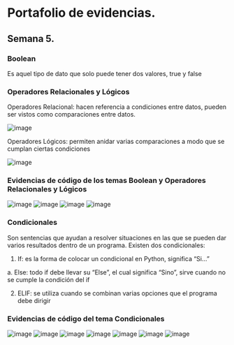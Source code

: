# Portafolio de evidencias.

## Semana 5.

### Boolean
Es aquel tipo de dato que solo puede tener dos valores, true y false

### Operadores Relacionales y Lógicos
Operadores Relacional: hacen referencia a condiciones entre datos, pueden ser vistos como comparaciones entre datos.

![image](https://user-images.githubusercontent.com/109565250/184552539-47046c90-63aa-4a20-8bb5-cd879fc59404.png)

Operadores Lógicos: permiten anidar varias comparaciones a modo que se cumplan ciertas condiciones

![image](https://user-images.githubusercontent.com/109565250/184552567-8633cbc5-3052-49af-8cbb-e730f29fff0c.png)

### Evidencias de código de los temas Boolean y Operadores Relacionales y Lógicos

![image](https://user-images.githubusercontent.com/109565250/184552608-5c077ef6-ac97-4678-8fa7-01ad06e82fe5.png)
![image](https://user-images.githubusercontent.com/109565250/184552611-5cb98482-4ad6-43d8-82cc-27d6831c9eed.png)
![image](https://user-images.githubusercontent.com/109565250/184552614-1023e820-4502-4b68-b4b2-77cb7c12578b.png)
![image](https://user-images.githubusercontent.com/109565250/184552616-65890b47-8846-43ea-8549-6f752f404ebe.png)

### Condicionales
Son sentencias que ayudan a resolver situaciones en las que se pueden dar varios resultados dentro de un programa. Existen dos condicionales:
1.	If: es la forma de colocar un condicional en Python, significa “Si…”
  
  a.	Else: todo if debe llevar su “Else”, el cual significa “Sino”, sirve cuando no se cumple la condición del if
  
2.	ELIF: se utiliza cuando se combinan varias opciones que el programa debe dirigir

### Evidencias de código del tema Condicionales

![image](https://user-images.githubusercontent.com/109565250/184552687-dbdf4f97-6b04-4641-809c-d4d461442801.png)
![image](https://user-images.githubusercontent.com/109565250/184552690-2de5b608-ad0e-48f9-b45e-0d82fea6d6de.png)
![image](https://user-images.githubusercontent.com/109565250/184552694-40ff8d41-7028-44eb-b05c-f31d0225d6f0.png)
![image](https://user-images.githubusercontent.com/109565250/184552696-6f8418cf-ab60-4e28-809f-8a0c7c86b8f2.png)
![image](https://user-images.githubusercontent.com/109565250/184552702-6d98aad9-b1cb-4b92-9103-9269640a48e4.png)
![image](https://user-images.githubusercontent.com/109565250/184552706-c75ee381-d7b0-4054-b60e-7c4ab790ec50.png)
![image](https://user-images.githubusercontent.com/109565250/184552715-93956445-cdca-45fe-a5ef-28c85b184756.png)

